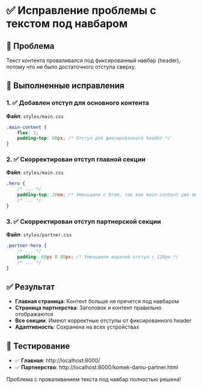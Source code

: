 # ✅ Исправление проблемы с текстом под навбаром

## 🚨 Проблема
Текст контента проваливался под фиксированный навбар (header), потому что не было достаточного отступа сверху.

## 🔧 Выполненные исправления

### 1. ✅ Добавлен отступ для основного контента
**Файл**: `styles/main.css`
```css
.main-content {
    flex: 1;
    padding-top: 80px; /* Отступ для фиксированного header */
}
```

### 2. ✅ Скорректирован отступ главной секции
**Файл**: `styles/main.css`
```css
.hero {
    /* ... */
    padding-top: 2rem; /* Уменьшили с 8rem, так как main-content уже имеет отступ */
    /* ... */
}
```

### 3. ✅ Скорректирован отступ партнерской секции  
**Файл**: `styles/partner.css`
```css
.partner-hero {
    /* ... */
    padding: 60px 0 80px; /* Уменьшили верхний отступ с 120px */
    /* ... */
}
```

## ✅ Результат

- **Главная страница**: Контент больше не прячется под навбаром
- **Страница партнерства**: Заголовок и контент правильно отображаются  
- **Все секции**: Имеют корректные отступы от фиксированного header
- **Адаптивность**: Сохранена на всех устройствах

## 🔗 Тестирование
- ✅ **Главная**: http://localhost:8000/
- ✅ **Партнерство**: http://localhost:8000/komek-damu-partner.html

Проблема с проваливанием текста под навбар полностью решена!
